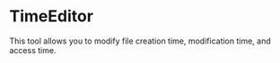 # TimeEditor
This tool allows you to modify file creation time, modification time, and access time.
